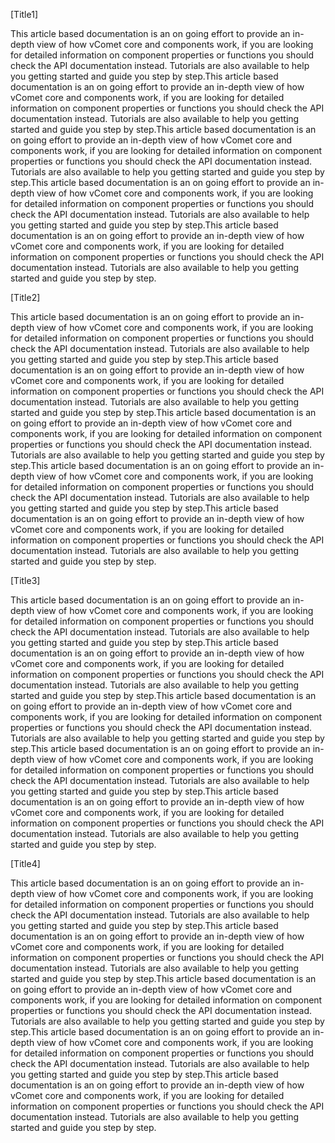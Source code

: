 [Title1]<Title1>

This article based documentation is an on going effort to provide an in-depth view of how vComet core and components work, if you are looking for detailed information on component properties or functions you should check the API documentation instead. Tutorials are also available to help you getting started and guide you step by step.This article based documentation is an on going effort to provide an in-depth view of how vComet core and components work, if you are looking for detailed information on component properties or functions you should check the API documentation instead. Tutorials are also available to help you getting started and guide you step by step.This article based documentation is an on going effort to provide an in-depth view of how vComet core and components work, if you are looking for detailed information on component properties or functions you should check the API documentation instead. Tutorials are also available to help you getting started and guide you step by step.This article based documentation is an on going effort to provide an in-depth view of how vComet core and components work, if you are looking for detailed information on component properties or functions you should check the API documentation instead. Tutorials are also available to help you getting started and guide you step by step.This article based documentation is an on going effort to provide an in-depth view of how vComet core and components work, if you are looking for detailed information on component properties or functions you should check the API documentation instead. Tutorials are also available to help you getting started and guide you step by step.

[Title2]<Title2>

This article based documentation is an on going effort to provide an in-depth view of how vComet core and components work, if you are looking for detailed information on component properties or functions you should check the API documentation instead. Tutorials are also available to help you getting started and guide you step by step.This article based documentation is an on going effort to provide an in-depth view of how vComet core and components work, if you are looking for detailed information on component properties or functions you should check the API documentation instead. Tutorials are also available to help you getting started and guide you step by step.This article based documentation is an on going effort to provide an in-depth view of how vComet core and components work, if you are looking for detailed information on component properties or functions you should check the API documentation instead. Tutorials are also available to help you getting started and guide you step by step.This article based documentation is an on going effort to provide an in-depth view of how vComet core and components work, if you are looking for detailed information on component properties or functions you should check the API documentation instead. Tutorials are also available to help you getting started and guide you step by step.This article based documentation is an on going effort to provide an in-depth view of how vComet core and components work, if you are looking for detailed information on component properties or functions you should check the API documentation instead. Tutorials are also available to help you getting started and guide you step by step.

[Title3]<Title3>

This article based documentation is an on going effort to provide an in-depth view of how vComet core and components work, if you are looking for detailed information on component properties or functions you should check the API documentation instead. Tutorials are also available to help you getting started and guide you step by step.This article based documentation is an on going effort to provide an in-depth view of how vComet core and components work, if you are looking for detailed information on component properties or functions you should check the API documentation instead. Tutorials are also available to help you getting started and guide you step by step.This article based documentation is an on going effort to provide an in-depth view of how vComet core and components work, if you are looking for detailed information on component properties or functions you should check the API documentation instead. Tutorials are also available to help you getting started and guide you step by step.This article based documentation is an on going effort to provide an in-depth view of how vComet core and components work, if you are looking for detailed information on component properties or functions you should check the API documentation instead. Tutorials are also available to help you getting started and guide you step by step.This article based documentation is an on going effort to provide an in-depth view of how vComet core and components work, if you are looking for detailed information on component properties or functions you should check the API documentation instead. Tutorials are also available to help you getting started and guide you step by step.


[Title4]<Title4>

This article based documentation is an on going effort to provide an in-depth view of how vComet core and components work, if you are looking for detailed information on component properties or functions you should check the API documentation instead. Tutorials are also available to help you getting started and guide you step by step.This article based documentation is an on going effort to provide an in-depth view of how vComet core and components work, if you are looking for detailed information on component properties or functions you should check the API documentation instead. Tutorials are also available to help you getting started and guide you step by step.This article based documentation is an on going effort to provide an in-depth view of how vComet core and components work, if you are looking for detailed information on component properties or functions you should check the API documentation instead. Tutorials are also available to help you getting started and guide you step by step.This article based documentation is an on going effort to provide an in-depth view of how vComet core and components work, if you are looking for detailed information on component properties or functions you should check the API documentation instead. Tutorials are also available to help you getting started and guide you step by step.This article based documentation is an on going effort to provide an in-depth view of how vComet core and components work, if you are looking for detailed information on component properties or functions you should check the API documentation instead. Tutorials are also available to help you getting started and guide you step by step.